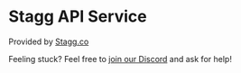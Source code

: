 # Stagg API Service

Provided by [Stagg.co](https://stagg.co)

Feeling stuck? Feel free to [join our Discord](https://stagg.co/discord/join) and ask for help!

